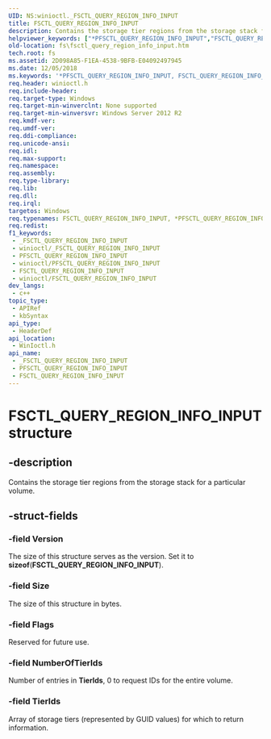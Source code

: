 ```yaml
---
UID: NS:winioctl._FSCTL_QUERY_REGION_INFO_INPUT
title: FSCTL_QUERY_REGION_INFO_INPUT
description: Contains the storage tier regions from the storage stack for a particular volume.
helpviewer_keywords: ["*PFSCTL_QUERY_REGION_INFO_INPUT","FSCTL_QUERY_REGION_INFO_INPUT","FSCTL_QUERY_REGION_INFO_INPUT structure [Files]","PFSCTL_QUERY_REGION_INFO_INPUT","PFSCTL_QUERY_REGION_INFO_INPUT structure pointer [Files]","fs.fsctl_query_region_info_input","winioctl/FSCTL_QUERY_REGION_INFO_INPUT","winioctl/PFSCTL_QUERY_REGION_INFO_INPUT"]
old-location: fs\fsctl_query_region_info_input.htm
tech.root: fs
ms.assetid: 2D098A85-F1EA-4538-9BFB-E04092497945
ms.date: 12/05/2018
ms.keywords: '*PFSCTL_QUERY_REGION_INFO_INPUT, FSCTL_QUERY_REGION_INFO_INPUT, FSCTL_QUERY_REGION_INFO_INPUT structure [Files], PFSCTL_QUERY_REGION_INFO_INPUT, PFSCTL_QUERY_REGION_INFO_INPUT structure pointer [Files], fs.fsctl_query_region_info_input, winioctl/FSCTL_QUERY_REGION_INFO_INPUT, winioctl/PFSCTL_QUERY_REGION_INFO_INPUT'
req.header: winioctl.h
req.include-header: 
req.target-type: Windows
req.target-min-winverclnt: None supported
req.target-min-winversvr: Windows Server 2012 R2
req.kmdf-ver: 
req.umdf-ver: 
req.ddi-compliance: 
req.unicode-ansi: 
req.idl: 
req.max-support: 
req.namespace: 
req.assembly: 
req.type-library: 
req.lib: 
req.dll: 
req.irql: 
targetos: Windows
req.typenames: FSCTL_QUERY_REGION_INFO_INPUT, *PFSCTL_QUERY_REGION_INFO_INPUT
req.redist: 
f1_keywords:
 - _FSCTL_QUERY_REGION_INFO_INPUT
 - winioctl/_FSCTL_QUERY_REGION_INFO_INPUT
 - PFSCTL_QUERY_REGION_INFO_INPUT
 - winioctl/PFSCTL_QUERY_REGION_INFO_INPUT
 - FSCTL_QUERY_REGION_INFO_INPUT
 - winioctl/FSCTL_QUERY_REGION_INFO_INPUT
dev_langs:
 - c++
topic_type:
 - APIRef
 - kbSyntax
api_type:
 - HeaderDef
api_location:
 - WinIoctl.h
api_name:
 - _FSCTL_QUERY_REGION_INFO_INPUT
 - PFSCTL_QUERY_REGION_INFO_INPUT
 - FSCTL_QUERY_REGION_INFO_INPUT
---
```


# FSCTL_QUERY_REGION_INFO_INPUT structure


## -description

Contains the storage tier regions from the storage stack for a particular volume.

## -struct-fields

### -field Version

The size of this structure serves as the version.  Set it to <b>sizeof</b>(<b>FSCTL_QUERY_REGION_INFO_INPUT</b>).

### -field Size

The size of this structure in bytes.

### -field Flags

Reserved for future use.

### -field NumberOfTierIds

Number of entries in <b>TierIds</b>, 0 to request IDs for the entire volume.

### -field TierIds

Array of storage tiers (represented by GUID values) for which to return information.

